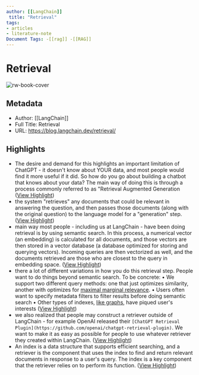 ```yaml
---
author: [[LangChain]]
 title: "Retrieval"
tags: 
- articles
- literature-note
Document Tags: -[[rag]] -[[RAG]]
---
```

# Retrieval

![rw-book-cover](https://images.unsplash.com/photo-1576201836106-db1758fd1c97?crop=entropy&cs=tinysrgb&fit=max&fm=jpg&ixid=MnwxMTc3M3wwfDF8c2VhcmNofDEwfHxnb2xkZW4lMjByZXRyaWV2ZXJ8ZW58MHx8fHwxNjc5NjMyNDA2&ixlib=rb-4.0.3&q=80&w=2000)

## Metadata
- Author: [[LangChain]]
- Full Title: Retrieval
- URL: https://blog.langchain.dev/retrieval/

## Highlights
- The desire and demand for this highlights an important limitation of ChatGPT - it doesn't know about YOUR data, and most people would find it more useful if it did. So how do you go about building a chatbot that knows about your data?
  The main way of doing this is through a process commonly referred to as "Retrieval Augmented Generation ([View Highlight](https://read.readwise.io/read/01gwen91s55v4a46at2er3wgqn))
- the system "retrieves" any documents that could be relevant in answering the question, and then passes those documents (along with the original question) to the language model for a "generation" step. ([View Highlight](https://read.readwise.io/read/01gwen9d8m93z5q1etfmhctcz8))
- main way most people - including us at LangChain - have been doing retrieval is by using semantic search. In this process, a numerical vector (an embedding) is calculated for all documents, and those vectors are then stored in a vector database (a database optimized for storing and querying vectors). Incoming queries are then vectorized as well, and the documents retrieved are those who are closest to the query in embedding space. ([View Highlight](https://read.readwise.io/read/01gwenafdb7b4f9crc5vfpscdz))
- there a lot of different variations in how you do this retrieval step. People want to do things beyond semantic search. To be concrete:
  • We support two different query methods: one that just optimizes similarity, another with optimizes for [maximal marginal relevance](https://www.cs.cmu.edu/~jgc/publication/The_Use_MMR_Diversity_Based_LTMIR_1998.pdf).
  • Users often want to specify metadata filters to filter results before doing semantic search
  • Other types of indexes, [like graphs](https://langchain.readthedocs.io/en/latest/modules/indexes/chain_examples/graph_qa.html), have piqued user's interests ([View Highlight](https://read.readwise.io/read/01gwenb4dkmm30rpmyhn65ejnv))
- we also realized that people may construct a retriever outside of LangChain - for example OpenAI released their `[ChatGPT Retrieval Plugin](https://github.com/openai/chatgpt-retrieval-plugin)`. We want to make it as easy as possible for people to use whatever retriever they created within LangChain. ([View Highlight](https://read.readwise.io/read/01gwenbhg7abqa65kzm793sp28))
- An index is a data structure that supports efficient searching, and a retriever is the component that uses the index to find and return relevant documents in response to a user's query. The index is a key component that the retriever relies on to perform its function. ([View Highlight](https://read.readwise.io/read/01gwencxy561y8stvr9ctv2ys2))
